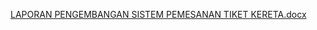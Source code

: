 [LAPORAN PENGEMBANGAN SISTEM PEMESANAN TIKET KERETA.docx](https://github.com/user-attachments/files/18545090/LAPORAN.PENGEMBANGAN.SISTEM.PEMESANAN.TIKET.KERETA.docx)
